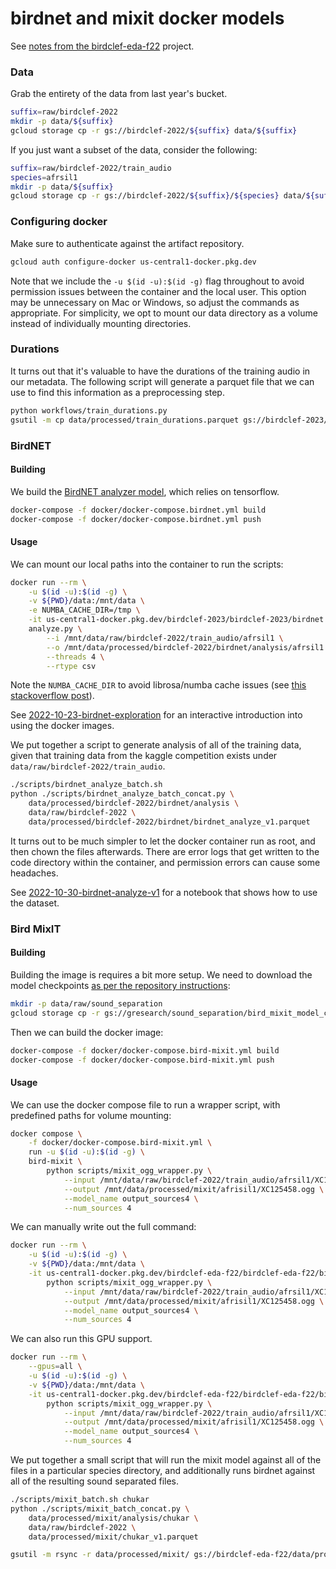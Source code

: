 # birdnet and mixit docker models

See [notes from the birdclef-eda-f22](https://github.com/dsgt-birdclef/birdclef-eda-f22/tree/main/users/acmiyaguchi) project.

### Data

Grab the entirety of the data from last year's bucket.

```bash
suffix=raw/birdclef-2022
mkdir -p data/${suffix}
gcloud storage cp -r gs://birdclef-2022/${suffix} data/${suffix}
```

If you just want a subset of the data, consider the following:

```bash
suffix=raw/birdclef-2022/train_audio
species=afrsil1
mkdir -p data/${suffix}
gcloud storage cp -r gs://birdclef-2022/${suffix}/${species} data/${suffix}
```

### Configuring docker

Make sure to authenticate against the artifact repository.

```bash
gcloud auth configure-docker us-central1-docker.pkg.dev
```

Note that we include the `-u $(id -u):$(id -g)` flag throughout to avoid
permission issues between the container and the local user. This option may be
unnecessary on Mac or Windows, so adjust the commands as appropriate. For
simplicity, we opt to mount our data directory as a volume instead of
individually mounting directories.

### Durations

It turns out that it's valuable to have the durations of the training audio in
our metadata. The following script will generate a parquet file that we can use
to find this information as a preprocessing step.

```bash
python workflows/train_durations.py
gsutil -m cp data/processed/train_durations.parquet gs://birdclef-2023/data/processed/birdclef-2023/train_durations.parquet
```

### BirdNET

#### Building

We build the [BirdNET analyzer model](https://github.com/kahst/BirdNET-Analyzer), which relies on tensorflow.

```bash
docker-compose -f docker/docker-compose.birdnet.yml build
docker-compose -f docker/docker-compose.birdnet.yml push
```

#### Usage

We can mount our local paths into the container to run the scripts:

```bash
docker run --rm \
    -u $(id -u):$(id -g) \
    -v ${PWD}/data:/mnt/data \
    -e NUMBA_CACHE_DIR=/tmp \
    -it us-central1-docker.pkg.dev/birdclef-2023/birdclef-2023/birdnet:latest \
    analyze.py \
        --i /mnt/data/raw/birdclef-2022/train_audio/afrsil1 \
        --o /mnt/data/processed/birdclef-2022/birdnet/analysis/afrsil1 \
        --threads 4 \
        --rtype csv
```

Note the `NUMBA_CACHE_DIR` to avoid librosa/numba cache issues (see [this stackoverflow post](https://stackoverflow.com/questions/59290386/runtimeerror-at-cannot-cache-function-shear-dense-no-locator-available-fo)).

See [2022-10-23-birdnet-exploration](https://github.com/dsgt-birdclef/birdclef-eda-f22/tree/main/users/acmiyaguchi/notebooks/2022-10-23-birdnet-exploration.ipynb) for an interactive introduction into using the docker images.

We put together a script to generate analysis of all of the training data, given that training data from the kaggle competition exists under `data/raw/birdclef-2022/train_audio`.

```bash
./scripts/birdnet_analyze_batch.sh
python ./scripts/birdnet_analyze_batch_concat.py \
    data/processed/birdclef-2022/birdnet/analysis \
    data/raw/birdclef-2022 \
    data/processed/birdclef-2022/birdnet/birdnet_analyze_v1.parquet
```

It turns out to be much simpler to let the docker container run as root, and
then chown the files afterwards. There are error logs that get written to the
code directory within the container, and permission errors can cause some
headaches.


See [2022-10-30-birdnet-analyze-v1](https://github.com/dsgt-birdclef/birdclef-eda-f22/tree/main/users/acmiyaguchi/notebooks/2022-10-30-birdnet-analyze-v1.ipynb) for a notebook that shows how to use the dataset.

### Bird MixIT

#### Building

Building the image is requires a bit more setup. We need to download the model checkpoints [as per the repository instructions](https://github.com/google-research/sound-separation/tree/master/models/bird_mixit):

```bash
mkdir -p data/raw/sound_separation
gcloud storage cp -r gs://gresearch/sound_separation/bird_mixit_model_checkpoints data/raw/sound_separation
```

Then we can build the docker image:

```bash
docker-compose -f docker/docker-compose.bird-mixit.yml build
docker-compose -f docker/docker-compose.bird-mixit.yml push
```

#### Usage

We can use the docker compose file to run a wrapper script, with predefined paths for volume mounting:

```bash
docker compose \
    -f docker/docker-compose.bird-mixit.yml \
    run -u $(id -u):$(id -g) \
    bird-mixit \
        python scripts/mixit_ogg_wrapper.py \
            --input /mnt/data/raw/birdclef-2022/train_audio/afrsil1/XC125458.ogg \
            --output /mnt/data/processed/mixit/afrisil1/XC125458.ogg \
            --model_name output_sources4 \
            --num_sources 4
```

We can manually write out the full command:

```bash
docker run --rm \
    -u $(id -u):$(id -g) \
    -v ${PWD}/data:/mnt/data \
    -it us-central1-docker.pkg.dev/birdclef-eda-f22/birdclef-eda-f22/bird-mixit:latest \
        python scripts/mixit_ogg_wrapper.py \
            --input /mnt/data/raw/birdclef-2022/train_audio/afrsil1/XC125458.ogg \
            --output /mnt/data/processed/mixit/afrisil1/XC125458.ogg \
            --model_name output_sources4 \
            --num_sources 4
```

We can also run this GPU support.

```bash
docker run --rm \
    --gpus=all \
    -u $(id -u):$(id -g) \
    -v ${PWD}/data:/mnt/data \
    -it us-central1-docker.pkg.dev/birdclef-eda-f22/birdclef-eda-f22/bird-mixit-gpu:latest \
        python scripts/mixit_ogg_wrapper.py \
            --input /mnt/data/raw/birdclef-2022/train_audio/afrsil1/XC125458.ogg \
            --output /mnt/data/processed/mixit/afrisil1/XC125458.ogg \
            --model_name output_sources4 \
            --num_sources 4
```

We put together a small script that will run the mixit model against all of the
files in a particular species directory, and additionally runs birdnet against
all of the resulting sound separated files.

```bash
./scripts/mixit_batch.sh chukar
python ./scripts/mixit_batch_concat.py \
    data/processed/mixit/analysis/chukar \
    data/raw/birdclef-2022 \
    data/processed/mixit/chukar_v1.parquet

gsutil -m rsync -r data/processed/mixit/ gs://birdclef-eda-f22/data/processed/mixit/
```

